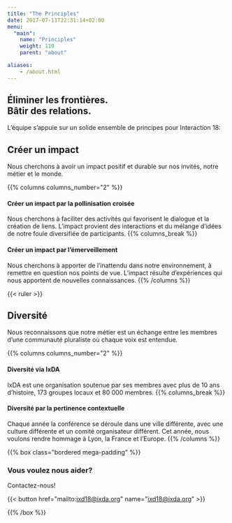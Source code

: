 ```yaml
---
title: "The Principles"
date: 2017-07-11T22:31:14+02:00
menu:
  "main":
    name: "Principles"
    weight: 110
    parent: "about"

aliases:
    - /about.html
---
```


## &#201;liminer les fronti&#232;res.<br>B&#226;tir des relations.
L&rsquo;&#233;quipe s&rsquo;appuie sur un solide ensemble de principes pour Interaction&nbsp;18:

## Cr&#233;er un impact
Nous cherchons &#224; avoir un impact positif et durable sur nos invit&#233;s, notre m&#233;tier et le monde.

{{% columns columns_number="2" %}}
#### Cr&#233;er un impact par la pollinisation crois&#233;e
Nous cherchons &#224; faciliter des activités qui favorisent le dialogue et la cr&#233;ation de liens. L&rsquo;impact provient des interactions et du m&#233;lange d&rsquo;id&#233;es de notre foule diversifi&#233;e de participants.
{{% columns_break %}}
#### Cr&#233;er un impact par l&rsquo;&#233;merveillement
Nous cherchons &#224; apporter de l&rsquo;inattendu dans notre environnement, &#224; remettre en question nos points de vue. L&rsquo;impact r&#233;sulte d&rsquo;exp&#233;riences qui nous apportent de nouvelles connaissances.
{{% /columns %}}

{{< ruler >}}

## Diversit&#233;
Nous reconnaissons que notre m&#233;tier est un &#233;change entre les membres d&rsquo;une communaut&#233; pluraliste o&#249; chaque voix est entendue.

{{% columns columns_number="2" %}}
#### Diversit&#233; via IxDA
IxDA est une organisation soutenue par ses membres avec plus de 10 ans d&rsquo;histoire, 173 groupes locaux et 80 000 membres.
{{% columns_break %}}
#### Diversit&#233; par la pertinence contextuelle
Chaque ann&#233;e la conf&#233;rence se d&#233;roule dans une ville diff&#233;rente, avec une culture diff&#233;rente et un comit&#233; organisateur diff&#233;rent. Cet ann&#233;e, nous voulons rendre hommage &#224; Lyon, la France et l&rsquo;Europe.
{{% /columns %}}

{{% box class="bordered mega-padding" %}}
### Vous voulez nous aider?
Contactez-nous!

{{< button href="mailto:ixd18@ixda.org" name="ixd18@ixda.org" >}}

{{% /box %}}
